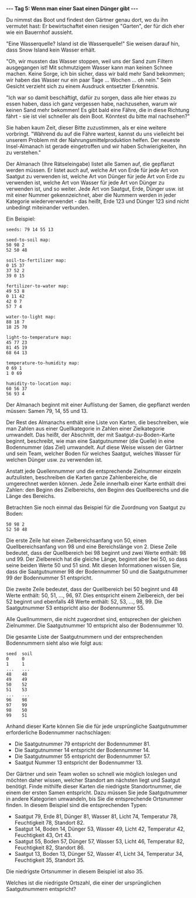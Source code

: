 **--- Tag 5: Wenn man einer Saat einen Dünger gibt ---**

Du nimmst das Boot und findest den Gärtner genau dort, wo du ihn vermutet hast: Er bewirtschaftet einen riesigen "Garten", der für dich eher wie ein Bauernhof
aussieht.

"Eine Wasserquelle? Island ist die Wasserquelle!" Sie weisen darauf hin, dass Snow Island kein Wasser erhält.

"Oh, wir mussten das Wasser stoppen, weil uns der Sand zum Filtern ausgegangen ist! Mit schmutzigem Wasser kann man keinen Schnee machen. Keine Sorge, ich bin
sicher, dass wir bald mehr Sand bekommen; wir haben das Wasser nur ein paar Tage ... Wochen ... oh nein."
Sein Gesicht verzieht sich zu einem Ausdruck entsetzter
Erkenntnis.

"Ich war so damit beschäftigt, dafür zu sorgen, dass alle hier etwas zu essen haben, dass ich ganz vergessen habe, nachzusehen, warum wir keinen Sand mehr
bekommen! Es gibt bald eine Fähre, die in diese Richtung fährt - sie ist viel schneller als dein Boot. Könntest du bitte mal nachsehen?"

Sie haben kaum Zeit, dieser Bitte zuzustimmen, als er eine weitere vorbringt. "Während du auf die Fähre wartest, kannst du uns vielleicht bei unserem Problem
mit der Nahrungsmittelproduktion helfen. Der neueste Insel-Almanach ist gerade eingetroffen und wir haben Schwierigkeiten, ihn zu verstehen."

Der Almanach (Ihre Rätseleingabe) listet alle Samen auf, die gepflanzt werden müssen. Er listet auch auf, welche Art von Erde für jede Art von Saatgut zu
verwenden ist, welche Art von Dünger für jede Art von Erde zu verwenden ist, welche Art von Wasser für jede Art von Dünger zu verwenden ist, und so weiter. Jede
Art von Saatgut, Erde, Dünger usw. ist mit einer Nummer gekennzeichnet, aber die Nummern werden in jeder Kategorie wiederverwendet - das heißt, Erde 123 und
Dünger 123 sind nicht unbedingt miteinander verbunden.

Ein Beispiel:

```
seeds: 79 14 55 13

seed-to-soil map:
50 98 2
52 50 48

soil-to-fertilizer map:
0 15 37
37 52 2
39 0 15

fertilizer-to-water map:
49 53 8
0 11 42
42 0 7
57 7 4

water-to-light map:
88 18 7
18 25 70

light-to-temperature map:
45 77 23
81 45 19
68 64 13

temperature-to-humidity map:
0 69 1
1 0 69

humidity-to-location map:
60 56 37
56 93 4
```

Der Almanach beginnt mit einer Auflistung der Samen, die gepflanzt werden müssen: Samen 79, 14, 55 und 13.

Der Rest des Almanachs enthält eine Liste von Karten, die beschreiben, wie man Zahlen aus einer Quellkategorie in Zahlen einer Zielkategorie umwandelt. Das
heißt, der Abschnitt, der mit Saatgut-zu-Boden-Karte beginnt, beschreibt, wie man eine Saatgutnummer (die Quelle) in eine Bodennummer (das Ziel) umwandelt. Auf
diese Weise wissen der Gärtner und sein Team, welcher Boden für welches Saatgut, welches Wasser für welchen Dünger usw. zu verwenden ist.

Anstatt jede Quellennummer und die entsprechende Zielnummer einzeln aufzulisten, beschreiben die Karten ganze Zahlenbereiche, die umgerechnet werden können.
Jede Zeile innerhalb einer Karte enthält drei Zahlen: den Beginn des Zielbereichs, den Beginn des Quellbereichs und die Länge des Bereichs.

Betrachten Sie noch einmal das Beispiel für die Zuordnung von Saatgut zu Boden:

```
50 98 2
52 50 48
```

Die erste Zeile hat einen Zielbereichsanfang von 50, einen Quellbereichsanfang von 98 und eine Bereichslänge von 2. Diese Zeile bedeutet, dass der Quellbereich
bei 98 beginnt und zwei Werte enthält: 98 und 99. Der Zielbereich hat die gleiche Länge, beginnt aber bei 50, so dass seine beiden Werte 50 und 51 sind. Mit
diesen Informationen wissen Sie, dass die Saatgutnummer 98 der Bodennummer 50 und die Saatgutnummer 99 der Bodennummer 51 entspricht.

Die zweite Zeile bedeutet, dass der Quellbereich bei 50 beginnt und 48 Werte enthält: 50, 51, ..., 96, 97. Dies entspricht einem Zielbereich, der bei 52 beginnt
und ebenfalls 48 Werte enthält: 52, 53, ..., 98, 99. Die Saatgutnummer 53 entspricht also der Bodennummer 55.

Alle Quellnummern, die nicht zugeordnet sind, entsprechen der gleichen Zielnummer. Die Saatgutnummer 10 entspricht also der Bodennummer 10.

Die gesamte Liste der Saatgutnummern und der entsprechenden Bodennummern sieht also wie folgt aus:

```
seed  soil
0     0
1     1
...   ...
48    48
49    49
50    52
51    53
...   ...
96    98
97    99
98    50
99    51
```

Anhand dieser Karte können Sie die für jede ursprüngliche Saatgutnummer erforderliche Bodennummer nachschlagen:

- Die Saatgutnummer 79 entspricht der Bodennummer 81.
- Die Saatgutnummer 14 entspricht der Bodennummer 14.
- Die Saatgutnummer 55 entspricht der Bodennummer 57.
- Saatgut Nummer 13 entspricht der Bodennummer 13.

Der Gärtner und sein Team wollen so schnell wie möglich loslegen und möchten daher wissen, welcher Standort am nächsten liegt und Saatgut benötigt. Finde
mithilfe dieser Karten die niedrigste Standortnummer, die einem der ersten Samen entspricht. Dazu müssen Sie jede Saatgutnummer in andere Kategorien umwandeln,
bis Sie die entsprechende Ortsnummer finden. In diesem Beispiel sind die entsprechenden Typen:

- Saatgut 79, Erde 81, Dünger 81, Wasser 81, Licht 74, Temperatur 78, Feuchtigkeit 78, Standort 82.
- Saatgut 14, Boden 14, Dünger 53, Wasser 49, Licht 42, Temperatur 42, Feuchtigkeit 43, Ort 43.
- Saatgut 55, Boden 57, Dünger 57, Wasser 53, Licht 46, Temperatur 82, Feuchtigkeit 82, Standort 86.
- Saatgut 13, Boden 13, Dünger 52, Wasser 41, Licht 34, Temperatur 34, Feuchtigkeit 35, Standort 35.

Die niedrigste Ortsnummer in diesem Beispiel ist also 35.

Welches ist die niedrigste Ortszahl, die einer der ursprünglichen Saatgutnummern entspricht?
